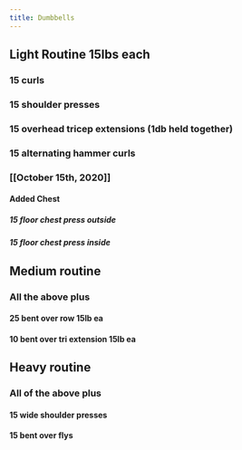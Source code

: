 ```yaml
---
title: Dumbbells
---
```


## Light Routine 15lbs each
### 15 curls

### 15 shoulder presses

### 15 overhead tricep extensions (1db held together)

### 15 alternating hammer curls

### [[October 15th, 2020]]
#### Added Chest
##### 15 floor chest press outside

##### 15 floor chest press inside

## Medium routine
### All the above plus
#### 25 bent over row 15lb ea

#### 10 bent over tri extension 15lb ea

## Heavy routine
### All of the above plus
#### 15 wide shoulder presses

#### 15 bent over flys

